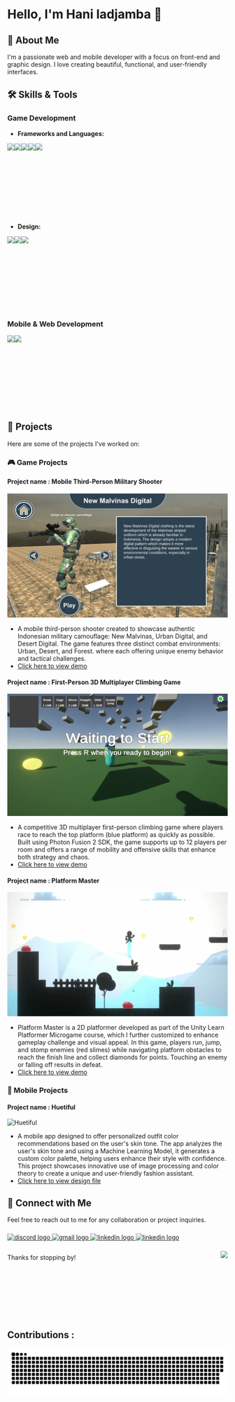 # Hello, I'm Hani ladjamba 👋

## 🚀 About Me
I'm a passionate web and mobile developer with a focus on front-end and graphic design. I love creating beautiful, functional, and user-friendly interfaces.

## 🛠 Skills & Tools

### Game Development
- **Frameworks and Languages:**

<img align="left" height="150" src="https://img.itch.zone/aW1nLzcyMTQyMzcuZ2lm/original/Rh3xf7.gif"  />
<img align="left" height="150" src="https://camo.githubusercontent.com/54cacc87dfb9ab3c77cec229d4781703f38cc5ff905df27ca3686e0a9a90a4d4/68747470733a2f2f6d69722d73332d63646e2d63662e626568616e63652e6e65742f70726f6a6563745f6d6f64756c65732f6d61785f313230302f36323263613035323037313736312e353930333465373461626233362e676966"  />
<img align="left" height="150" src="https://assetstorev1-prd-cdn.unity3d.com/key-image/133819e6-8bb4-44bc-962a-10222d630b03.jpg"  />
<img align="left" height="150" src="https://happynerdstudio.com/wp-content/uploads/2022/05/FusionLogo-1024x487.png"  />
<img align="left" height="150" src="https://assetstorev1-prd-cdn.unity3d.com/key-image/e9756e15-3e41-4000-b742-d9dd6085f9ad.png"  />
<br clear="left" />

<br />

- **Design:**
<img align="left" height="150" src="https://media3.giphy.com/media/v1.Y2lkPTc5MGI3NjExZGJnOWp0ZjlkdHJodDM0YXA5dzMyYmFiMGY2ZGhmdzIydzN3dDZxdiZlcD12MV9pbnRlcm5hbF9naWZfYnlfaWQmY3Q9cw/ZLLZcHDe4RpWEl9INg/giphy.gif"  />
<img align="left" height="150" src="https://opengameart.org/sites/default/files/Blender%20Icon%20800x600.gif"  />
<img align="left" height="150" src="https://cdn.dribbble.com/users/2653319/screenshots/6813714/figma_logo_animation.gif"  />

<br clear="left" />
<br />

### Mobile & Web Development
<img align="left" height="150" src="https://miro.medium.com/v2/resize:fit:730/0*p8mhVdHuUL03Tdzz."  />
<img align="left" height="150" src="https://i.giphy.com/eNAsjO55tPbgaor7ma.webp"  />

<br clear="left" />
<br />

## 🌟 Projects
Here are some of the projects I've worked on:

### 🎮 Game Projects

#### Project name : Mobile Third-Person Military Shooter

![T Rent](https://github.com/haniladjamba/haniladjamba/blob/main/assets/images/game/new%20malvinas%20camo%20(1).png)
- A mobile third-person shooter created to showcase authentic Indonesian military camouflage: New Malvinas, Urban Digital, and Desert Digital. The game features three distinct combat environments: Urban, Desert, and Forest. where each offering unique enemy behavior and tactical challenges.
- <a href="https://youtu.be/uVrHh8ShY5U?si=w_ctUadcTidsHy-M" target="_blank">Click here to view demo</a>

#### Project name : First-Person 3D Multiplayer Climbing Game

![Liquid blobs](https://github.com/haniladjamba/haniladjamba/blob/main/assets/images/game/fusion.png)
- A competitive 3D multiplayer first-person climbing game where players race to reach the top platform (blue platform) as quickly as possible. Built using Photon Fusion 2 SDK, the game supports up to 12 players per room and offers a range of mobility and offensive skills that enhance both strategy and chaos.
- <a href="https://youtu.be/Natqx4oKx28?si=CthI9ejBapbxQFF9">Click here to view demo</a>

#### Project name : Platform Master

![T Rent](https://github.com/haniladjamba/haniladjamba/blob/main/assets/images/game/plat.png)
- Platform Master is a 2D platformer developed as part of the Unity Learn Platformer Microgame course, which I further customized to enhance gameplay challenge and visual appeal. In this game, players run, jump, and stomp enemies (red slimes) while navigating platform obstacles to reach the finish line and collect diamonds for points. Touching an enemy or falling off results in defeat.
- <a href="https://youtu.be/4Fq9MI_9I08?si=h5-5j8aV4NJYj8SP" target="_blank">Click here to view demo</a>

### 📱 Mobile Projects

#### Project name : Huetiful
![Huetiful](https://github.com/haniladjamba/haniladjamba/blob/main/assets/gif/Glow,.gif?raw=true)
- A mobile app designed to offer personalized outfit color recommendations based on the user's skin tone. The app analyzes the user's skin tone and using a Machine Learning Model, it generates a custom color palette, helping users enhance their style with confidence. This project showcases innovative use of image processing and color theory to create a unique and user-friendly fashion assistant.
- <a href="https://www.figma.com/design/545mtrjXVYKvJzwllWNokf/C241-PS196-Capstone-Project-HueTiful?node-id=31-2&t=30dbUWvzRkPQTMmM-1" target="_blank">Click here to view design file</a>

## 🔗 Connect with Me
Feel free to reach out to me for any collaboration or project inquiries.
###

<div align="left">
  <a href="https://discord.com" target="_blank">
    <img src="https://img.shields.io/static/v1?message=Discord&logo=discord&label=&color=7289DA&logoColor=white&labelColor=&style=for-the-badge" height="35" alt="discord logo" />
  </a>
  <a href="mailto:contact.haniladjamba@gmail.com" target="_blank">
    <img src="https://img.shields.io/static/v1?message=Gmail&logo=gmail&label=&color=D14836&logoColor=white&labelColor=&style=for-the-badge" height="35" alt="gmail logo" />
  </a>
  <a href="https://www.linkedin.com/in/hani-ladjamba-42406730a/" target="_blank">
    <img src="https://img.shields.io/static/v1?message=LinkedIn&logo=linkedin&label=&color=0077B5&logoColor=white&labelColor=&style=for-the-badge" height="35" alt="linkedin logo" />
  </a>
  <a href="https://www.youtube.com/@hanijastingiovanniladjamba3121" target="_blank">
    <img src="https://img.shields.io/static/v1?message=Youtube&logo=youtube&label=&color=D14836&logoColor=white&labelColor=&style=for-the-badge" height="35" alt="linkedin logo" />
  </a>
</div>

###

<img align="right" height="150" src="https://media.tenor.com/J6xeNjc2CfMAAAAi/duck-dancing-transparent-duck.gif"  />

###

##

Thanks for stopping by!

##

<br clear="both">

<h2 align="left">Contributions :</h2>

![snake svg](https://github.com/haniladjamba/haniladjamba/blob/output/snake.svg)

###
